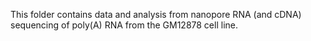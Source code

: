 This folder contains data and analysis from nanopore RNA (and cDNA) sequencing of poly(A) RNA from the GM12878 cell line. 

